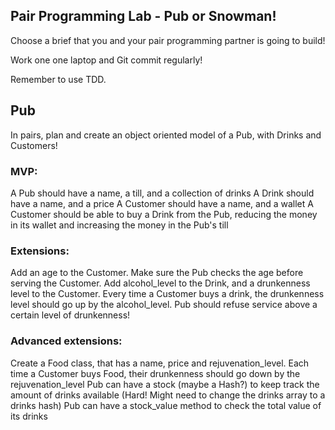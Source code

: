 ## Pair Programming Lab - Pub or Snowman!
Choose a brief that you and your pair programming partner is going to build!

Work one one laptop and Git commit regularly!

Remember to use TDD.

## Pub
In pairs, plan and create an object oriented model of a Pub, with Drinks and Customers!

### MVP:

A Pub should have a name, a till, and a collection of drinks
A Drink should have a name, and a price
A Customer should have a name, and a wallet
A Customer should be able to buy a Drink from the Pub, reducing the money in its wallet and increasing the money in the Pub's till

### Extensions:

Add an age to the Customer. Make sure the Pub checks the age before serving the Customer.
Add alcohol_level to the Drink, and a drunkenness level to the Customer. Every time a Customer buys a drink, the drunkenness level should go up by the alcohol_level.
Pub should refuse service above a certain level of drunkenness!

### Advanced extensions:

Create a Food class, that has a name, price and rejuvenation_level. Each time a Customer buys Food, their drunkenness should go down by the rejuvenation_level
Pub can have a stock (maybe a Hash?) to keep track the amount of drinks available (Hard! Might need to change the drinks array to a drinks hash)
Pub can have a stock_value method to check the total value of its drinks
